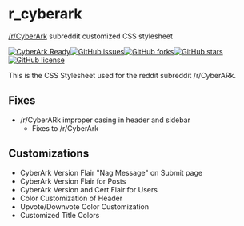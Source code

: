# r_cyberark

[/r/CyberArk](https://reddit.com/r/CyberARk) subreddit customized CSS stylesheet

[![CyberArk Ready](https://img.shields.io/badge/CyberArk-ready-blue.svg)](https://www.cyberark.com)[![GitHub issues](https://img.shields.io/github/issues/infamousjoeg/r_cyberark.svg)](https://github.com/infamousjoeg/r_cyberark/issues)[![GitHub forks](https://img.shields.io/github/forks/infamousjoeg/r_cyberark.svg)](https://github.com/infamousjoeg/r_cyberark/network)[![GitHub stars](https://img.shields.io/github/stars/infamousjoeg/r_cyberark.svg)](https://github.com/infamousjoeg/r_cyberark/stargazers)[![GitHub license](https://img.shields.io/github/license/infamousjoeg/r_cyberark.svg)](https://github.com/infamousjoeg/r_cyberark/blob/master/LICENSE.md)

This is the CSS Stylesheet used for the reddit subreddit /r/CyberARk.

## Fixes

* /r/CyberARk improper casing in header and sidebar
  * Fixes to /r/CyberArk

## Customizations

* CyberArk Version Flair "Nag Message" on Submit page
* CyberArk Version Flair for Posts
* CyberArk Version and Cert Flair for Users
* Color Customization of Header
* Upvote/Downvote Color Customization
* Customized Title Colors
